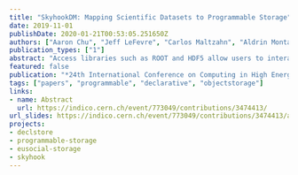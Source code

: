 ```yaml
---
title: "SkyhookDM: Mapping Scientific Datasets to Programmable Storage"
date: 2019-11-01
publishDate: 2020-01-21T00:53:05.251650Z
authors: ["Aaron Chu", "Jeff LeFevre", "Carlos Maltzahn", "Aldrin Montana", "Peter Alvaro", "Dana Robinson", "Quincey Koziol"]
publication_types: ["1"]
abstract: "Access libraries such as ROOT and HDF5 allow users to interact with datasets using high level abstractions, like coordinate systems and associated slicing operations. Unfortunately, the implementations of access libraries are based on outdated assumptions about storage systems interfaces and are generally unable to fully benefit from modern fast storage devices. For example, access libraries often implement buffering and data layout that assume that large, single-threaded sequential access patterns are causing less overall latency than small parallel random access: while this is true for spinning media, it is not true for flash media. The situation is getting worse with rapidly evolving storage devices such as non-volatile memory and ever larger datasets. Our Skyhook Dataset Mapping project explores distributed dataset mapping infrastructures that can integrate and scale out existing access libraries using Ceph's extensible object model, avoiding reimplementation or even modifications of these access libraries as much as possible. These programmable storage extensions coupled with our distributed dataset mapping techniques enable: 1) access library operations to be offloaded to storage system servers, 2) the independent evolution of access libraries and storage systems and 3) fully leveraging of the existing load balancing, elasticity, and failure management of distributed storage systems like Ceph. They also create more opportunities to conduct storage server-local optimizations specific to storage servers. For example, storage servers might include local key/value stores combined with chunk stores that require different optimizations than a local file system. As storage servers evolve to support new storage devices like non-volatile memory, these server-local optimizations can be implemented while minimizing disruptions to applications. We will report progress on the means by which distributed dataset mapping can be abstracted over particular access libraries, including access libraries for ROOT data, and how we address some of the challenges revolving around data partitioning and composability of access operations."
featured: false
publication: "*24th International Conference on Computing in High Energy & Nuclear Physics*"
tags: ["papers", "programmable", "declarative", "objectstorage"]
links:
- name: Abstract
  url: https://indico.cern.ch/event/773049/contributions/3474413/
url_slides: https://indico.cern.ch/event/773049/contributions/3474413/attachments/1936811/3213825/CHEP2019-Mapping_datasets_to_object_storage.pdf
projects:
- declstore
- programmable-storage
- eusocial-storage
- skyhook
---
```

